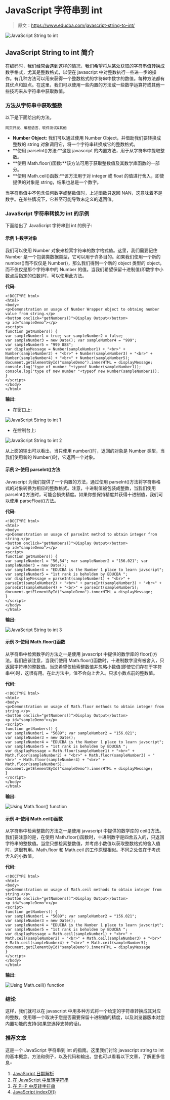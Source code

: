# JavaScript 字符串到 int

> 原文：<https://www.educba.com/javascript-string-to-int/>

![JavaScript String to int](img/ccff168bff945c3bd8673c43c3bee13c.png)



## JavaScript String to int 简介

在编码时，我们经常会遇到这样的情况，我们希望将从某处获取的字符串值转换成数字格式，尤其是整数格式，以便在 javascript 中对整数执行一些进一步的操作。有几种方法可以用来获得一个整数格式的字符串中数字的数值。每种方法都有其优点和缺点。在这里，我们可以使用一些内置的方法或一些数学运算符或其他一些技巧来从字符串中获取数值。

### 方法从字符串中获取整数

以下是下面给出的方法。

<small>网页开发、编程语言、软件测试&其他</small>

*   **Number Object:** 我们可以通过使用 Number Object，并借助我们要转换成整数的 string 对象调用它，将一个字符串转换成它的整数格式。
*   **使用 parseInt()方法:**这是 javascript 的内置方法，用于从字符串中提取整数。
*   **使用 Math.floor()函数:**该方法可用于获取整数值及其数学库函数的一部分。
*   **使用 Math.ceil()函数:**该方法用于对 integer 或 float 的值进行舍入，即使提供的对象是 string，结果也总是一个数字。

当字符串值中不包含任何数字或整数值时，上述函数只返回 NAN，这意味着不是数字。在某些情况下，它甚至可能导致未定义的返回值。

### JavaScript 字符串转换为 int 的示例

下面给出了 JavaScript 字符串到 int 的例子:

#### 示例 1–数字对象

我们可以使用 Number 对象来检索字符串的数字格式值。这里，我们需要记住 Number 是一个包装类数据类型，它可以用于许多目的。如果我们使用一个新的 number()而不仅仅是 Number()，那么我们得到一个新的 object 类型的 object，而不仅仅是那个字符串中的 Number 的值。当我们希望保留十进制值(即数字中小数点后指定的位数)时，可以使用此方法。

**代码:**

```
<!DOCTYPE html>
<html>
<body>
<p>Demonstration on usage of Number Wrapper object to obtaing number value from string.</p>
<button onclick="getNumbers()">Display Output</button>
<p id="sampleDemo"></p>
<script>
function getNumbers() {
var sampleNumber1 = true; var sampleNumber2 = false;
var sampleNumber3 = new Date(); var sampleNumber4 = "999";
var sampleNumber5 = "999 888";
var displayMessage = Number(sampleNumber1) + "<br>" + Number(sampleNumber2) + "<br>" + Number(sampleNumber3) + "<br>" + Number(sampleNumber4) + "<br>" + Number(sampleNumber5);
document.getElementById("sampleDemo").innerHTML = displayMessage; console.log("type of number "+typeof Number(sampleNumber1)); console.log("type of new number "+typeof new Number(sampleNumber1));
}
</script>
</body>
</html>
```

**输出:**

*   在窗口上:

![JavaScript String to int 1](img/4919c5f66d0ec6b3014e9afce4bb2783.png)



*   在控制台上:

![JavaScript String to int 2](img/557f9f45562a242080046d8c4a7338e7.png)



从上面的输出可以看出，当只使用 number()时，返回的对象是 Number 类型，当我们使用新的 Number()时，它返回一个对象。

#### 示例 2–使用 parseInt()方法

Javascript 为我们提供了一个内置的方法，通过使用 parseInt()方法将字符串格式的对象转换为相应的整数格式。注意，十进制值被包装成整数，当我们使用 parseInt()方法时，可能会损失精度。如果你想保持精度并获得十进制值，我们可以使用 parseFloat()方法。

**代码:**

```
<!DOCTYPE html>
<html>
<body>
<p>Demonstration on usage of parseInt method to obtain integer from string.</p>
<button onclick="getNumbers()">Display Output</button>
<p id="sampleDemo"></p>
<script>
function getNumbers() {
var sampleNumber1 = "56,54"; var sampleNumber2 = "156.021"; var sampleNumber3 = new Date();
var sampleNumber4 = "EDUCBA is the Number 1 place to learn javscript"; var sampleNumber5 = "1st rank is beholden by EDUCBA ";
var displayMessage = parseInt(sampleNumber1) + "<br>" + parseInt(sampleNumber2) + "<br>" + parseInt(sampleNumber3) + "<br>" + parseInt(sampleNumber4) + "<br>" + parseInt(sampleNumber5);
document.getElementById("sampleDemo").innerHTML = displayMessage;
}
</script>
</body>
</html>
```

**输出:**

![JavaScript String to int 3](img/fd6f8990715c0600b3059ee1f79fe2bf.png)



#### 示例 3–使用 Math.floor()函数

从字符串中检索数字的方法之一是使用 javascript 中提供的数学库的 floor()方法。我们应该注意，当我们使用 Math.floor()函数时，十进制数字没有被舍入，只返回字符串的整数值。当您希望仅检索整数值并忽略小数值(即使它们存在于字符串中)时，这很有用。在此方法中，值不会向上舍入。只求小数点前的整数值。

**代码:**

```
<!DOCTYPE html>
<html>
<body>
<p>Demonstration on usage of Math.floor methods to obtain integer from string.</p>
<button onclick="getNumbers()">Display Output</button>
<p id="sampleDemo"></p>
<script>
function getNumbers() {
var sampleNumber1 = "5689"; var sampleNumber2 = "156.021";
var sampleNumber3 = new Date();
var sampleNumber4 = "EDUCBA is the Number 1 place to learn javscript"; var sampleNumber5 = "1st rank is beholden by EDUCBA ";
var displayMessage = Math.floor(sampleNumber1) + "<br>" + Math.floor(sampleNumber2) + "<br>" + Math.floor(sampleNumber3) + "<br>" + Math.floor(sampleNumber4) + "<br>" + Math.floor(sampleNumber5);
document.getElementById("sampleDemo").innerHTML = displayMessage;
}
</script>
</body>
</html>
```

**输出:**

![Using Math.floor() function](img/7793c48f652eabd505df993ebf7e2508.png)



#### 示例 4–使用 Math.ceil()函数

从字符串中检索整数的方法之一是使用 javascript 中提供的数学库的 ceil()方法。我们要注意的是，在使用 Math.floor()函数时，十进制数字是四舍五入的，只返回字符串的整数值。当您只想检索整数值，并考虑小数值以获取整数格式的舍入值时，这很有用。Math.floor 和 Math.ceil 的工作原理相似。不同之处仅在于考虑舍入的小数值。

**代码:**

```
<!DOCTYPE html>
<html>
<body>
<p>Demonstration on usage of Math.ceil methods to obtain integer from string.</p>
<button onclick="getNumbers()">Display Output</button>
<p id="sampleDemo"></p>
<script>
function getNumbers() {
var sampleNumber1 = "5689"; var sampleNumber2 = "156.021";
var sampleNumber3 = new Date();
var sampleNumber4 = "EDUCBA is the Number 1 place to learn javscript"; var sampleNumber5 = "1st rank is beholden by EDUCBA ";
var displayMessage = Math.ceil(sampleNumber1) + "<br>" + Math.ceil(sampleNumber2) + "<br>" + Math.ceil(sampleNumber3) + "<br>" + Math.ceil(sampleNumber4) + "<br>" + Math.ceil(sampleNumber5);
document.getElementById("sampleDemo").innerHTML = displayMessage
}
</script>
</body>
</html>
```

**输出:**

![Using Math.ceil() function](img/493fdd63bcb44db7b5a9f75792f49e03.png)



### 结论

这样，我们就可以在 javascript 中用多种方式将一个给定的字符串转换成其对应的整数。使用哪一个取决于您是否需要保留十进制值的精度，以及浏览器版本对您内置功能的支持(如果您选择支持的话)。

### 推荐文章

这是一个 JavaScript 字符串到 int 的指南。这里我们讨论 javascript string to int 的基本概念、方法和例子，以及代码和输出。您也可以看看以下文章，了解更多信息–

1.  [JavaScript 日期解析](https://www.educba.com/javascript-date-parse/)
2.  [在 JavaScript 中反转字符串](https://www.educba.com/reverse-string-in-javascript/)
3.  [在 PHP 中反转字符串](https://www.educba.com/reverse-string-in-php/)
4.  [JavaScript indexOf()](https://www.educba.com/javascript-indexof/)





